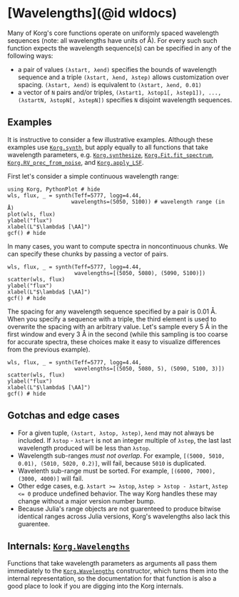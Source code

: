 # [Wavelengths](@id wldocs)

Many of Korg's core functions operate on uniformly spaced wavelength sequences (note: all wavelengths have units of Å).
For every such such function expects the wavelength sequence(s) can be specified in any of the following ways:
- a pair of values `(λstart, λend)` specifies the bounds of wavelength sequence and a triple `(λstart, λend, λstep)` allows customization over spacing. `(λstart, λend)` is equivalent to `(λstart, λend, 0.01)`
- a vector of `N` pairs and/or triples, `(λstart1, λstop1[, λstep1]), ..., (λstartN, λstopN[, λstepN])` specifies `N` disjoint wavelength sequences.

## Examples

It is instructive to consider a few illustrative examples.
Although these examples use [`Korg.synth`](@ref), but apply equally to all functions that take wavelength
parameters, e.g. [`Korg.synthesize`](@ref), [`Korg.Fit.fit_spectrum`](@ref), [`Korg.RV_prec_from_noise`](@ref), and [`Korg.apply_LSF`](@ref).

First let's consider a simple continuous wavelength range:

```@example 1
using Korg, PythonPlot # hide
wls, flux, _ = synth(Teff=5777, logg=4.44,
                    wavelengths=(5050, 5100)) # wavelength range (in Å)
plot(wls, flux)
ylabel("flux")
xlabel(L"$\lambda$ [\AA]")
gcf() # hide
```

In many cases, you want to compute spectra in noncontinuous chunks.
We can specify these chunks by passing a vector of pairs.

```@example 1
wls, flux, _ = synth(Teff=5777, logg=4.44,
                     wavelengths=[(5050, 5080), (5090, 5100)])
scatter(wls, flux)
ylabel("flux")
xlabel(L"$\lambda$ [\AA]")
gcf() # hide
```

The spacing for any wavelength sequence specified by a pair is 0.01 Å.
When you specify a sequence with a triple, the third element is used to overwrite the spacing with an arbitrary value.
Let's sample every 5 Å in the first window and every 3 Å in the second (while this sampling is too coarse for accurate spectra, these choices make it easy to visualize differences from the previous example).

```@example 1
wls, flux, _ = synth(Teff=5777, logg=4.44,
                     wavelengths=[(5050, 5080, 5), (5090, 5100, 3)])
scatter(wls, flux)
ylabel("flux")
xlabel(L"$\lambda$ [\AA]")
gcf() # hide
```

## Gotchas and edge cases

- For a given tuple, `(λstart, λstop, λstep)`, `λend` may not always be included.
  If `λstop` - `λstart` is not an integer multiple of `λstep`, the last last wavelength produced
  will be less than `λstop`.
- Wavelength sub-ranges _must not overlap_.  For example, `[(5000, 5010, 0.01), (5010, 5020, 0.2)]`,
  will fail, because `5010` is duplicated.
- Wavelenth sub-range must be sorted.  For example, `[(6000, 7000), (3000, 4000)]` will fail.
- Other edge cases, e.g. `λstart >= λstop`, `λstep > λstop - λstart`, `λstep <= 0` produce undefined
  behavior. The way Korg handles these may change without a major version number bump.
- Because Julia's range objects are not guarenteed to produce bitwise identical ranges across Julia
  versions, Korg's wavelengths also lack this guarentee.

## Internals: [`Korg.Wavelengths`](@ref)

Functions that take wavelength parameters as arguments all pass them immediately to the
[`Korg.Wavelengths`](@ref) constructor, which turns them into the internal representation, so
the documentation for that function is also a good place to look if you are digging into the
Korg internals.
